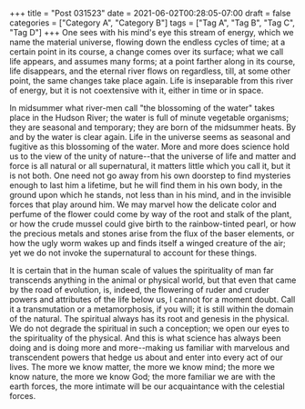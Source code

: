 +++
title = "Post 031523"
date = 2021-06-02T00:28:05-07:00
draft = false
categories = ["Category A", "Category B"]
tags = ["Tag A", "Tag B", "Tag C", "Tag D"]
+++
One sees with his mind's eye this stream of energy, which we name the material universe, flowing down the endless cycles of time; at a certain point in its course, a change comes over its surface; what we call life appears, and assumes many forms; at a point farther along in its course, life disappears, and the eternal river flows on regardless, till, at some other point, the same changes take place again. Life is inseparable from this river of energy, but it is not coextensive with it, either in time or in space.

In midsummer what river-men call "the blossoming of the water" takes place in the Hudson River; the water is full of minute vegetable organisms; they are seasonal and temporary; they are born of the midsummer heats. By and by the water is clear again. Life in the universe seems as seasonal and fugitive as this blossoming of the water. More and more does science hold us to the view of the unity of nature--that the universe of life and matter and force is all natural or all supernatural, it matters little which you call it, but it is not both. One need not go away from his own doorstep to find mysteries enough to last him a lifetime, but he will find them in his own body, in the ground upon which he stands, not less than in his mind, and in the invisible forces that play around him. We may marvel how the delicate color and perfume of the flower could come by way of the root and stalk of the plant, or how the crude mussel could give birth to the rainbow-tinted pearl, or how the precious metals and stones arise from the flux of the baser elements, or how the ugly worm wakes up and finds itself a winged creature of the air; yet we do not invoke the supernatural to account for these things.

It is certain that in the human scale of values the spirituality of man far transcends anything in the animal or physical world, but that even that came by the road of evolution, is, indeed, the flowering of ruder and cruder powers and attributes of the life below us, I cannot for a moment doubt. Call it a transmutation or a metamorphosis, if you will; it is still within the domain of the natural. The spiritual always has its root and genesis in the physical. We do not degrade the spiritual in such a conception; we open our eyes to the spirituality of the physical. And this is what science has always been doing and is doing more and more--making us familiar with marvelous and transcendent powers that hedge us about and enter into every act of our lives. The more we know matter, the more we know mind; the more we know nature, the more we know God; the more familiar we are with the earth forces, the more intimate will be our acquaintance with the celestial forces.
